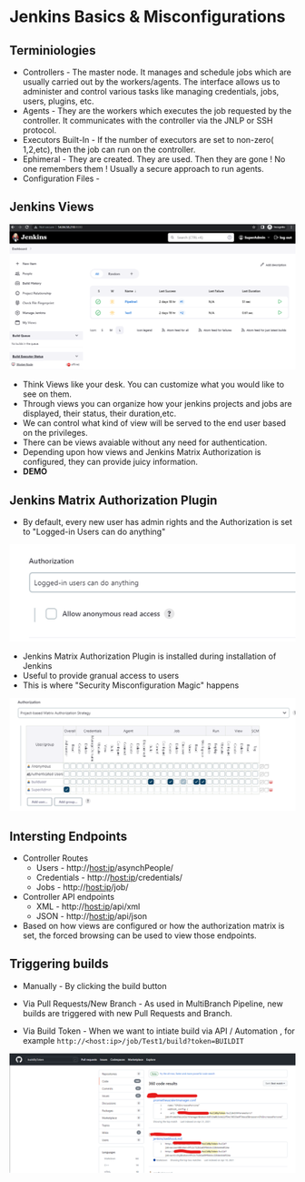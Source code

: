 # Jenkins Basics & Misconfigurations

## Terminiologies

- Controllers - The master node. It manages and schedule jobs which are usually carried out by the workers/agents. The interface allows us to administer and control various tasks like managing credentials, jobs, users, plugins, etc. 
- Agents - They are the workers which executes the job requested by the controller. It communicates with the controller via the JNLP or SSH protocol.
- Executors Built-In - If the number of executors are set to non-zero( 1,2,etc), then the job can run on the controller. 
- Ephimeral - They are created. They are used. Then they are gone ! No one remembers them ! Usually a secure approach to run agents.
- Configuration Files - 
## Jenkins Views
<img src="View1.png">

- Think Views like your desk. You can customize what you would like to see on them. 
- Through views you can organize how your jenkins projects and jobs are displayed, their status, their duration,etc.
- We can control what kind of view will be served to the end user based on the privileges.
- There can be views avaiable without any need for authentication.
- Depending upon how views and Jenkins Matrix Authorization is configured, they can provide juicy information.
- **DEMO**

## Jenkins Matrix Authorization Plugin
- By default, every new user has admin rights and the Authorization is set to "Logged-in Users can do anything"
<img src="authorization1.png">

- Jenkins Matrix Authorization Plugin is installed during installation of Jenkins
- Useful to provide granual access to users
- This is where "Security Misconfiguration Magic" happens
<img src="authorization2.png">

## Intersting Endpoints

- Controller Routes
   - Users - http://<host:ip>/asynchPeople/
   - Credentials - http://<host:ip>/credentials/
   - Jobs - http://<host:ip>/job/
- Controller API endpoints
   - XML - http://<host:ip>/api/xml
   - JSON - http://<host:ip>/api/json
- Based on how views are configured or how the authorization matrix is set, the forced browsing can be used to view those endpoints.

## Triggering builds 

- Manually - By clicking the build button

- Via Pull Requests/New Branch - As used in MultiBranch Pipeline, new builds are triggered with new Pull Requests and Branch.

- Via Build Token - When we want to intiate build via API / Automation , for example ```http://<host:ip>/job/Test1/build?token=BUILDIT```

<img src="buildbytoken.png">
